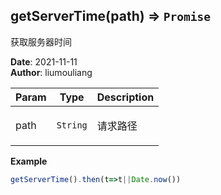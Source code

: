 ## getServerTime(path) ⇒ <code>Promise</code>
<p>获取服务器时间</p>

**Date**: 2021-11-11  
**Author**: liumouliang  

| Param | Type | Description |
| --- | --- | --- |
| path | <code>String</code> | <p>请求路径|默认‘当前文件’ - 优化根路径403禁止访问</p> |

**Example**  
```javascript
getServerTime().then(t=>t||Date.now())
```
